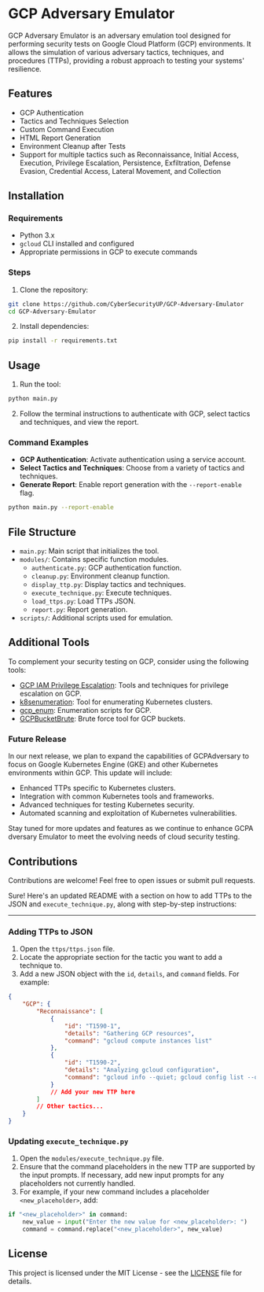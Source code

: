 # GCP Adversary Emulator

GCP Adversary Emulator is an adversary emulation tool designed for performing security tests on Google Cloud Platform (GCP) environments. It allows the simulation of various adversary tactics, techniques, and procedures (TTPs), providing a robust approach to testing your systems' resilience.

## Features

- GCP Authentication
- Tactics and Techniques Selection
- Custom Command Execution
- HTML Report Generation
- Environment Cleanup after Tests
- Support for multiple tactics such as Reconnaissance, Initial Access, Execution, Privilege Escalation, Persistence, Exfiltration, Defense Evasion, Credential Access, Lateral Movement, and Collection

## Installation

### Requirements

- Python 3.x
- `gcloud` CLI installed and configured
- Appropriate permissions in GCP to execute commands

### Steps

1. Clone the repository:

```bash
git clone https://github.com/CyberSecurityUP/GCP-Adversary-Emulator
cd GCP-Adversary-Emulator
```

2. Install dependencies:

```bash
pip install -r requirements.txt
```

## Usage

1. Run the tool:

```bash
python main.py
```

2. Follow the terminal instructions to authenticate with GCP, select tactics and techniques, and view the report.

### Command Examples

- **GCP Authentication**: Activate authentication using a service account.
- **Select Tactics and Techniques**: Choose from a variety of tactics and techniques.
- **Generate Report**: Enable report generation with the `--report-enable` flag.

```bash
python main.py --report-enable
```

## File Structure

- `main.py`: Main script that initializes the tool.
- `modules/`: Contains specific function modules.
  - `authenticate.py`: GCP authentication function.
  - `cleanup.py`: Environment cleanup function.
  - `display_ttp.py`: Display tactics and techniques.
  - `execute_technique.py`: Execute techniques.
  - `load_ttps.py`: Load TTPs JSON.
  - `report.py`: Report generation.
- `scripts/`: Additional scripts used for emulation.

## Additional Tools

To complement your security testing on GCP, consider using the following tools:

- [GCP IAM Privilege Escalation](https://github.com/RhinoSecurityLabs/GCP-IAM-Privilege-Escalation/tree/master): Tools and techniques for privilege escalation on GCP.
- [k8senumeration](https://github.com/CyberSecurityUP/k8senumeration): Tool for enumerating Kubernetes clusters.
- [gcp_enum](https://gitlab.com/gitlab-com/gl-security/threatmanagement/redteam/redteam-public/gcp_enum): Enumeration scripts for GCP.
- [GCPBucketBrute](https://github.com/RhinoSecurityLabs/GCPBucketBrute): Brute force tool for GCP buckets.

### Future Release

In our next release, we plan to expand the capabilities of GCPAdversary to focus on Google Kubernetes Engine (GKE) and other Kubernetes environments within GCP. This update will include:

- Enhanced TTPs specific to Kubernetes clusters.
- Integration with common Kubernetes tools and frameworks.
- Advanced techniques for testing Kubernetes security.
- Automated scanning and exploitation of Kubernetes vulnerabilities.

Stay tuned for more updates and features as we continue to enhance GCPA dversary Emulator to meet the evolving needs of cloud security testing.

## Contributions

Contributions are welcome! Feel free to open issues or submit pull requests.

Sure! Here's an updated README with a section on how to add TTPs to the JSON and `execute_technique.py`, along with step-by-step instructions:

---

### Adding TTPs to JSON

1. Open the `ttps/ttps.json` file.
2. Locate the appropriate section for the tactic you want to add a technique to.
3. Add a new JSON object with the `id`, `details`, and `command` fields. For example:

```json
{
    "GCP": {
        "Reconnaissance": [
            {
                "id": "T1590-1",
                "details": "Gathering GCP resources",
                "command": "gcloud compute instances list"
            },
            {
                "id": "T1590-2",
                "details": "Analyzing gcloud configuration",
                "command": "gcloud info --quiet; gcloud config list --quiet; gcloud auth list --quiet"
            }
            // Add your new TTP here
        ]
        // Other tactics...
    }
}
```

### Updating `execute_technique.py`

1. Open the `modules/execute_technique.py` file.
2. Ensure that the command placeholders in the new TTP are supported by the input prompts. If necessary, add new input prompts for any placeholders not currently handled.
3. For example, if your new command includes a placeholder `<new_placeholder>`, add:

```python
if "<new_placeholder>" in command:
    new_value = input("Enter the new value for <new_placeholder>: ")
    command = command.replace("<new_placeholder>", new_value)
```

## License

This project is licensed under the MIT License - see the [LICENSE](LICENSE) file for details.

